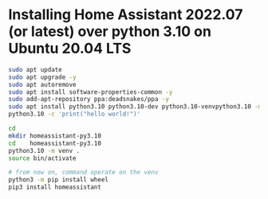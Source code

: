 # Installing Home Assistant 2022.07 (or latest) over python 3.10 on Ubuntu 20.04 LTS

```bash
sudo apt update
sudo apt upgrade -y
sudo apt autoremove
sudo apt install software-properties-common -y
sudo add-apt-repository ppa:deadsnakes/ppa -y
sudo apt install python3.10 python3.10-dev python3.10-venvpython3.10 -m venv 
python3.10 -c 'print("hello world!")'

cd
mkdir homeassistant-py3.10
cd    homeassistant-py3.10
python3.10 -m venv .
source bin/activate

# from now on, command operate on the venv
python3 -m pip install wheel
pip3 install homeassistant

```
